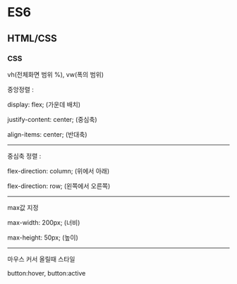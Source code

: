 # ES6
## HTML/CSS
### CSS
vh(전체화면 범위 %), vw(폭의 범위)

중앙정렬 :

display: flex; (가운데 배치)

justify-content: center; (중심축)

align-items: center; (반대축)

--------------------------------------

중심축 정렬 :

flex-direction: column; (위에서 아래)

flex-direction: row; (왼쪽에서 오른쪽)

--------------------------------------
max값 지정

max-width: 200px; (너비)

max-height: 50px; (높이)

--------------------------------------
마우스 커서 올릴때 스타일

button:hover, button:active
